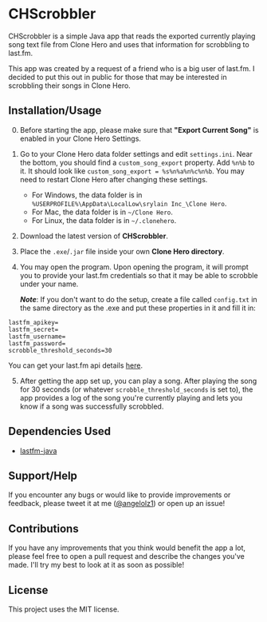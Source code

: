 # CHScrobbler
CHScrobbler is a simple Java app that reads the exported currently playing song text file from Clone Hero and uses that information for scrobbling to last.fm.

This app was created by a request of a friend who is a big user of last.fm. I decided to put this out in public for those that may be interested in scrobbling their songs in Clone Hero.

## Installation/Usage
0. Before starting the app, please make sure that **"Export Current Song"** is enabled in your Clone Hero Settings.
1. Go to your Clone Hero data folder settings and edit `settings.ini`. Near the bottom, you should find a `custom_song_export` property. Add `%n%b` to it. It should look like `custom_song_export = %s%n%a%n%c%n%b`. You may need to restart Clone Hero after changing these settings.
   - For Windows, the data folder is in `%USERPROFILE%\AppData\LocalLow\srylain Inc_\Clone Hero`.
   - For Mac, the data folder is in `~/Clone Hero`.
   - For Linux, the data folder is in `~/.clonehero`.

2. Download the latest version of **CHScrobbler**.
3. Place the `.exe`/`.jar` file inside your own **Clone Hero directory**.
4. You may open the program. Upon opening the program, it will prompt you to provide your last.fm credentials so that it may be able to scrobble under your name.  

    ***Note***: If you don't want to do the setup, create a file called `config.txt` in the same directory as the .exe and put these properties in it and fill it in: 
```
lastfm_apikey=
lastfm_secret=
lastfm_username=
lastfm_password=
scrobble_threshold_seconds=30
```

You can get your last.fm api details [here](https://www.last.fm/api/account/create).

5. After getting the app set up, you can play a song. After playing the song for 30 seconds (or whatever `scrobble_threshold_seconds` is set to), the app provides a log of the song you're currently playing and lets you know if a song was successfully scrobbled.


## Dependencies Used
- [lastfm-java](https://github.com/jkovacs/lastfm-java)

## Support/Help
If you encounter any bugs or would like to provide improvements or feedback, please tweet it at me ([@angelolz1](https://twitter.com/angelolz1)) or open up an issue!

## Contributions
If you have any improvements that you think would benefit the app a lot, please feel free to open a pull request and describe the changes you've made. I'll try my best to look at it as soon as possible!

## License
This project uses the MIT license.
